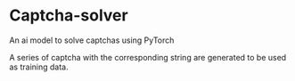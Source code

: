 # Captcha-solver
An ai model to solve captchas using PyTorch

A series of captcha with the corresponding string are generated to be used as training data.
